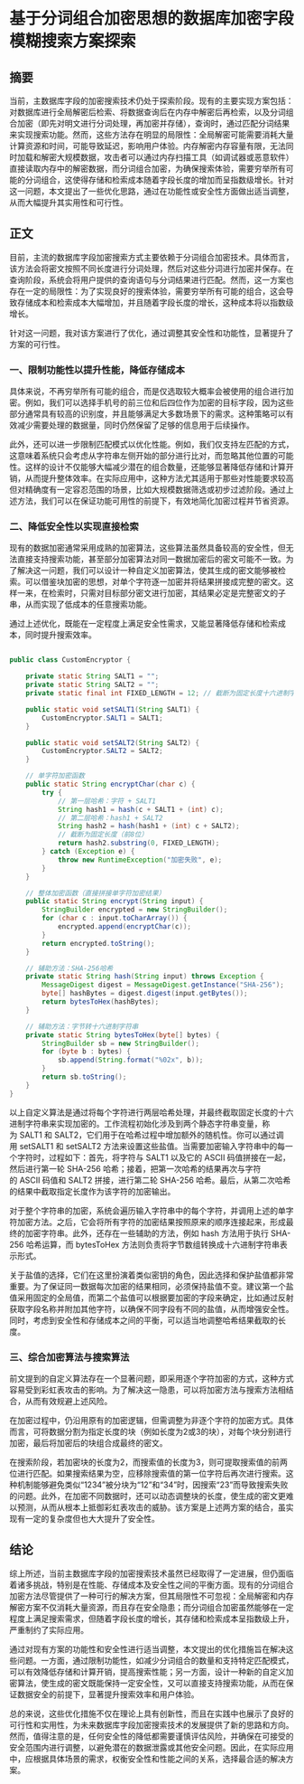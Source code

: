 # 基于分词组合加密思想的数据库加密字段模糊搜索方案探索
## 摘要

当前，主数据库字段的加密搜索技术仍处于探索阶段。现有的主要实现方案包括：对数据库进行全局解密后检索、将数据查询后在内存中解密后再检索，以及分词组合加密（即先对明文进行分词处理，再加密并存储），查询时，通过匹配分词结果来实现搜索功能。然而，这些方法存在明显的局限性：全局解密可能需要消耗大量计算资源和时间，可能导致延迟，影响用户体验。内存解密内存容量有限，无法同时加载和解密大规模数据，攻击者可以通过内存扫描工具（如调试器或恶意软件）直接读取内存中的解密数据，而分词组合加密，为确保搜索体验，需要穷举所有可能的分词组合，这使得存储和检索成本随着字段长度的增加而呈指数级增长。针对这一问题，本文提出了一些优化思路，通过在功能性或安全性方面做出适当调整，从而大幅提升其实用性和可行性。

## 正文

目前，主流的数据库字段加密搜索方式主要依赖于分词组合加密技术。具体而言，该方法会将密文按照不同长度进行分词处理，然后对这些分词进行加密并保存。在查询阶段，系统会将用户提供的查询语句与分词结果进行匹配。然而，这一方案也存在一定的局限性：为了实现良好的搜索体验，需要穷举所有可能的组合，这会导致存储成本和检索成本大幅增加，并且随着字段长度的增长，这种成本将以指数级增长。

针对这一问题，我对该方案进行了优化，通过调整其安全性和功能性，显著提升了方案的可行性。

### 一、限制功能性以提升性能，降低存储成本

具体来说，不再穷举所有可能的组合，而是仅选取较大概率会被使用的组合进行加密。例如，我们可以选择手机号的前三位和后四位作为加密的目标字段，因为这些部分通常具有较高的识别度，并且能够满足大多数场景下的需求。这种策略可以有效减少需要处理的数据量，同时仍然保留了足够的信息用于后续操作。

此外，还可以进一步限制匹配模式以优化性能。例如，我们仅支持左匹配的方式，这意味着系统只会考虑从字符串左侧开始的部分进行比对，而忽略其他位置的可能性。这样的设计不仅能够大幅减少潜在的组合数量，还能够显著降低存储和计算开销，从而提升整体效率。在实际应用中，这种方法尤其适用于那些对性能要求较高但对精确度有一定容忍范围的场景，比如大规模数据筛选或初步过滤阶段。通过上述方法，我们可以在保证功能可用性的前提下，有效地简化加密过程并节省资源。

### 二、降低安全性以实现直接检索

现有的数据加密通常采用成熟的加密算法，这些算法虽然具备较高的安全性，但无法直接支持搜索功能，甚至部分加密算法对同一数据加密后的密文可能不一致。为了解决这一问题，我们可以设计一种自定义加密算法，使其生成的密文能够被检索。可以借鉴块加密的思想，对单个字符逐一加密并将结果拼接成完整的密文。这样一来，在检索时，只需对目标部分密文进行加密，其结果必定是完整密文的子串，从而实现了低成本的任意搜索功能。

通过上述优化，既能在一定程度上满足安全性需求，又能显著降低存储和检索成本，同时提升搜索效率。

```java

public class CustomEncryptor {

    private static String SALT1 = "";
    private static String SALT2 = "";
    private static final int FIXED_LENGTH = 12; // 截断为固定长度十六进制字符串

    public static void setSALT1(String SALT1) {
        CustomEncryptor.SALT1 = SALT1;
    }

    public static void setSALT2(String SALT2) {
        CustomEncryptor.SALT2 = SALT2;
    }

    // 单字符加密函数
    public static String encryptChar(char c) {
        try {
            // 第一层哈希：字符 + SALT1
            String hash1 = hash(c + SALT1 + (int) c);
            // 第二层哈希：hash1 + SALT2
            String hash2 = hash(hash1 + (int) c + SALT2);
            // 截断为固定长度（前8位）
            return hash2.substring(0, FIXED_LENGTH);
        } catch (Exception e) {
            throw new RuntimeException("加密失败", e);
        }
    }

    // 整体加密函数（直接拼接单字符加密结果）
    public static String encrypt(String input) {
        StringBuilder encrypted = new StringBuilder();
        for (char c : input.toCharArray()) {
            encrypted.append(encryptChar(c));
        }
        return encrypted.toString();
    }

    // 辅助方法：SHA-256哈希
    private static String hash(String input) throws Exception {
        MessageDigest digest = MessageDigest.getInstance("SHA-256");
        byte[] hashBytes = digest.digest(input.getBytes());
        return bytesToHex(hashBytes);
    }

    // 辅助方法：字节转十六进制字符串
    private static String bytesToHex(byte[] bytes) {
        StringBuilder sb = new StringBuilder();
        for (byte b : bytes) {
            sb.append(String.format("%02x", b));
        }
        return sb.toString();
    }
}

```

以上自定义算法是通过将每个字符进行两层哈希处理，并最终截取固定长度的十六进制字符串来实现加密的。工作流程初始化涉及到两个静态字符串变量，称为 SALT1 和 SALT2，它们用于在哈希过程中增加额外的随机性。你可以通过调用 setSALT1 和 setSALT2 方法来设置这些盐值。当需要加密输入字符串中的每一个字符时，过程如下：首先，将字符与 SALT1 以及它的 ASCII 码值拼接在一起，然后进行第一轮 SHA-256 哈希；接着，把第一次哈希的结果再次与字符的 ASCII 码值和 SALT2 拼接，进行第二轮 SHA-256 哈希。最后，从第二次哈希的结果中截取指定长度作为该字符的加密输出。

对于整个字符串的加密，系统会遍历输入字符串中的每个字符，并调用上述的单字符加密方法。之后，它会将所有字符的加密结果按照原来的顺序连接起来，形成最终的加密字符串。此外，还存在一些辅助的方法，例如 hash 方法用于执行 SHA-256 哈希运算，而 bytesToHex 方法则负责将字节数组转换成十六进制字符串表示形式。

关于盐值的选择，它们在这里扮演着类似密钥的角色，因此选择和保护盐值都非常重要。为了保证同一数据每次加密的结果相同，必须保持盐值不变。建议第一个盐值采用固定的全局值，而第二个盐值可以根据要加密的字段来确定，比如通过反射获取字段名称并附加其他字符，以确保不同字段有不同的盐值，从而增强安全性。同时，考虑到安全性和存储成本之间的平衡，可以适当地调整哈希结果截取的长度。

### 三、综合加密算法与搜索算法

前文提到的自定义算法存在一个显著问题，即采用逐个字符加密的方式，这种方式容易受到彩虹表攻击的影响。为了解决这一隐患，可以将加密方法与搜索方法相结合，从而有效规避上述风险。

在加密过程中，仍沿用原有的加密逻辑，但需调整为非逐个字符的加密方式。具体而言，可将数据分割为指定长度的块（例如长度为2或3的块），对每个块分别进行加密，最后将加密后的块组合成最终的密文。

在搜索阶段，若加密块的长度为2，而搜索值的长度为3，则可提取搜索值的前两位进行匹配。如果搜索结果为空，应移除搜索值的第一位字符后再次进行搜索。这种机制能够避免类似“1234”被分块为“12”和“34”时，因搜索“23”而导致搜索失败的问题。此外，在加密不同数据时，还可以动态调整块的长度，使生成的密文更难以预测，从而从根本上抵御彩虹表攻击的威胁。该方案是上述两方案的结合，虽实现有一定的复杂度但也大大提升了安全性。

## 结论

综上所述，当前主数据库字段的加密搜索技术虽然已经取得了一定进展，但仍面临着诸多挑战，特别是在性能、存储成本及安全性之间的平衡方面。现有的分词组合加密方法尽管提供了一种可行的解决方案，但其局限性不可忽视：全局解密和内存解密方案不仅消耗大量资源，而且存在安全隐患；而分词组合加密虽然能够在一定程度上满足搜索需求，但随着字段长度的增长，其存储和检索成本呈指数级上升，严重制约了实际应用。

通过对现有方案的功能性和安全性进行适当调整，本文提出的优化措施旨在解决这些问题。一方面，通过限制功能性，如减少分词组合的数量和支持特定匹配模式，可以有效降低存储和计算开销，提高搜索性能；另一方面，设计一种新的自定义加密算法，使生成的密文既能保持一定安全性，又可以直接支持搜索功能，从而在保证数据安全的前提下，显著提升搜索效率和用户体验。

总的来说，这些优化措施不仅在理论上具有创新性，而且在实践中也展示了良好的可行性和实用性，为未来数据库字段加密搜索技术的发展提供了新的思路和方向。然而，值得注意的是，任何安全性的降低都需要谨慎评估风险，并确保在可接受的安全范围内进行调整，以避免潜在的数据泄露或其他安全问题。因此，在实际应用中，应根据具体场景的需求，权衡安全性和性能之间的关系，选择最合适的解决方案。